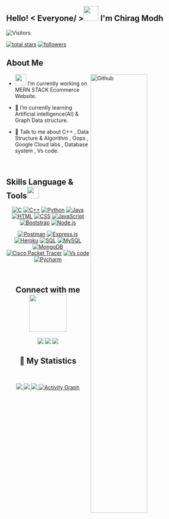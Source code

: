 

<h2> Hello! < Everyone/ ><img src = "https://raw.githubusercontent.com/MartinHeinz/MartinHeinz/master/wave.gif" width = 40px>   I'm Chirag Modh</h2>

<p align='center'>

![Visitors](https://visitor-badge.glitch.me/badge?page_id=22chiragmodh.22chiragmodh)
 <br>

  
<a href="https://github.com/22chiragmodh?tab=repositories&sort=stargazers">
    <img alt="total stars" title="Total stars on GitHub" src="https://custom-icon-badges.herokuapp.com/badge/dynamic/json?logo=star&color=55960c&labelColor=488207&label=Stars&style=for-the-badge&query=%24.stars&url=https://api.github-star-counter.workers.dev/user/22chiragmodh"/></a>
<a href="https://github.com/22chiragmodh?tab=followers">
    <img alt="followers" title="Follow me on Github" src="https://custom-icon-badges.herokuapp.com/github/followers/22chiragmodh?color=236ad3&labelColor=1155ba&style=for-the-badge&logo=person-add&label=Follow&logoColor=white"/></a>
  
</p>

<h2> About Me </h2>

<img width="55%" align="right" alt="Github" src="https://raw.githubusercontent.com/onimur/.github/master/.resources/git-header.svg" />


- <img src="https://media.giphy.com/media/WUlplcMpOCEmTGBtBW/giphy.gif" width="30"> I’m currently working on MERN STACK Ecommerce Website.

- 🌱 I’m currently learning Artificial intelligence(AI) & Graph Data structure. 

- 💬 Talk to me about C++ , Data Structure & Algorithm , Oops , Google Cloud labs , Database system , Vs code.  
<br> </br>

<h2> Skills Language & Tools<img src = "https://media2.giphy.com/media/QssGEmpkyEOhBCb7e1/giphy.gif?cid=ecf05e47a0n3gi1bfqntqmob8g9aid1oyj2wr3ds3mg700bl&rid=giphy.gif" width = 32px> </h2>
<div align="center">
<a href="#"><img alt="C" src="https://custom-icon-badges.herokuapp.com/badge/C-03599C.svg?logo=c-in-hexagon&logoColor=white"></a>
<a href="#"><img alt="C++" src="https://custom-icon-badges.herokuapp.com/badge/C++-9C033A.svg?logo=cpp2&logoColor=white"></a>
<a href="#"><img alt="Python" src="https://img.shields.io/badge/Python-14354C.svg?logo=python&logoColor=white"></a>
<a href="#"><img alt="Java" src="https://img.shields.io/badge/Java-007396.svg?logo=java&logoColor=white"></a>	
<a href="#"><img alt="HTML" src="https://img.shields.io/badge/HTML-E34F26.svg?logo=html5&logoColor=white"></a>	
<a href="#"><img alt="CSS" src="https://img.shields.io/badge/CSS-1572B6.svg?logo=css3&logoColor=white"></a>
<a href="#"><img alt="JavaScript" src="https://img.shields.io/badge/JavaScript-F7DF1E.svg?logo=javascript&logoColor=black"></a>
<a href="#"><img alt="Bootstrap" src="https://img.shields.io/badge/Bootstrap-7952B3.svg?logo=bootstrap&logoColor=white"></a>
<a href="#"><img alt="Node.js" src="https://img.shields.io/badge/Node.js-006400.svg?logo=node.js&logoColor=yellow"></a>


<a href="#"><img alt="Postman" src="https://img.shields.io/badge/Postman-E34F26.svg?logo=postman&logoColor=white"></a>
<a href="#"><img alt="Express.js" src="https://img.shields.io/badge/Express.js-14354C.svg?logo=express.js&logoColor=white"></a>
<a href="#"><img alt="Heroku" src="https://img.shields.io/badge/Heroku-430098.svg?logo=heroku&logoColor=white"></a>	
<a href="#"><img alt="SQL" src="https://custom-icon-badges.herokuapp.com/badge/SQL-025E8C.svg?logo=database&logoColor=white"></a>
<a href="#"><img alt="MySQL" src="https://img.shields.io/badge/MySQL-00f.svg?logo=mysql&logoColor=white"></a>
<a href="#"><img alt="MongoDB" src ="https://img.shields.io/badge/MongoDB-4ea94b.svg?logo=mongodb&logoColor=white"></a>	
<a href="#"><img alt="Cisco Packet Tracer" src="https://img.shields.io/badge/Cisco Packet Tracer-9C033A.svg?logo=cisco packet tracer&logoColor=black"></a>
<a href="#"><img alt="Vs code" src="https://img.shields.io/badge/Visual Studio Code-000.svg?logo=visual studio code&logoColor=blue"></a>
<a href="#"><img alt="Pycharm" src="https://img.shields.io/badge/Pycharm-9C033A.svg?logo=Pycharm&logoColor=white"></a>




<br>


<h2> Connect with me <img src='https://raw.githubusercontent.com/ShahriarShafin/ShahriarShafin/main/Assets/handshake.gif' width="100px"> </h2>
	
<a target="_blank" href="https://in.linkedin.com/in/https://www.linkedin.com/in/chirag-modh-738b3a220"><img src="https://img.shields.io/badge/-LinkedIn-0077B5?style=for-the-badge&logo=Linkedin&logoColor=white"></img></a>
<a target="_blank" href="https://www.instagram.com/chirag22_12/"><img src="https://img.shields.io/badge/-Instagram-DE1B85?style=for-the-badge&logo=Instagram&logoColor=white"></img></a>
<a target="_blank" href="https://www.codedamn.com/user/22chiragmodh/"><img src="https://img.shields.io/badge/-codedamn-006400?style=for-the-badge&logo=codedamn&logoColor=black"></img></a>
<br>

## 🔖 My Statistics
&nbsp;
<p align="center">
    <a href="https://github.com/22chiragmodh/">
        <img src="https://github-readme-stats.vercel.app/api?username=22chiragmodh&show_icons=true&locale=en&bg_color=0d1117&title_color=ffffff&text_color=ffffff&icon_color=00ff99&hide_border=true/" />
    </a>
    <a href="https://github.com/22chiragmodh/">
        <img src="https://github-readme-stats.vercel.app/api/top-langs/?username=22chiragmodh&layout=compact&count_private=true&langs_count=8&card_width=445&bg_color=0d1117&title_color=ffffff&text_color=ffffff&icon_color=00ff99&hide_border=true/" />
    </a>
    <a href="https://github.com/22chiragmodh/">
        <img src="https://github-readme-streak-stats.herokuapp.com?user=22chiragmodh&hide_border=true&background=0D1117&currStreakLabel=FFFFFF&sideLabels=FFFFFF&currStreakNum=FFFFFF&dates=FFFFFF&sideNums=FFFFFF&fire=fff&ring=3579f5&stroke=FFFFFFFF)](https://git.io/streak-stats" />
    </a>
   <a href="https://github.com/22chiragmodh"><img alt="Activity Graph" src="https://activity-graph.herokuapp.com/graph?username=22chiragmodh&bg_color=800000&color=000000&line=ffffff&point=000000&area=true&hide_border=true" />
    </a>
 
</p>
</div>
